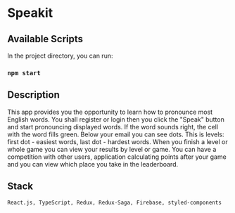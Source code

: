 # Speakit

## Available Scripts

In the project directory, you can run:

### `npm start`

## Description

This app provides you the opportunity to learn how to pronounce most English words. You shall register or login then you click the "Speak" button and start pronouncing displayed words. If the word sounds right, the cell with the word fills green. Below your email you can see dots. This is levels: first dot - easiest words, last dot - hardest words. When you finish a level or whole game you can view your results by level or game. You can have a competition with other users, application calculating points after your game and you can view which place you take in the leaderboard.

## Stack

`React.js, TypeScript, Redux, Redux-Saga, Firebase, styled-components`
